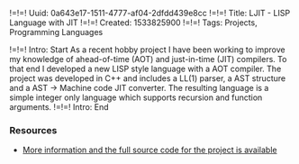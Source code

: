 !=!=! Uuid: 0a643e17-1511-4777-af04-2dfdd439e8cc
!=!=! Title: LJIT - LISP Language with JIT
!=!=! Created: 1533825900
!=!=! Tags: Projects, Programming Languages

!=!=! Intro: Start
As a recent hobby project I have been working to improve my knowledge of ahead-of-time (AOT) and just-in-time (JIT) compilers. To that end I developed a new LISP style language with a AOT compiler. The project was developed in C++ and includes a LL(1) parser, a AST structure and a AST -> Machine code JIT converter. The resulting language is a simple integer only language which supports recursion and function arguments.
!=!=! Intro: End

### Resources

* [More information and the full source code for the project is available](https://github.com/jawline/LJIT/)
